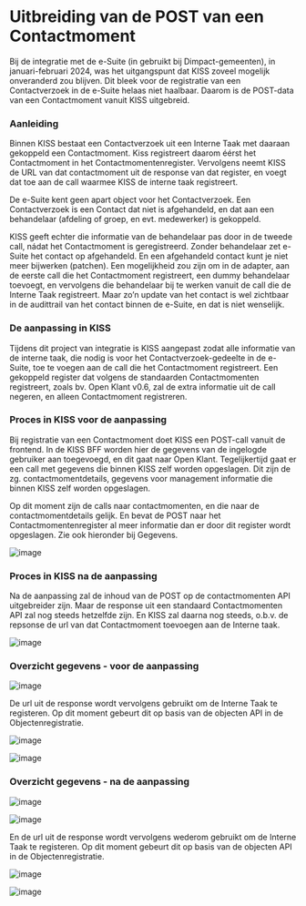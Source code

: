 # Uitbreiding van de POST van een Contactmoment

Bij de integratie met de e-Suite (in gebruikt bij Dimpact-gemeenten), in januari-februari 2024, was het uitgangspunt dat KISS zoveel mogelijk onveranderd zou blijven. Dit bleek voor de registratie van een Contactverzoek in de e-Suite helaas niet haalbaar. Daarom is de  POST-data van een Contactmoment vanuit KISS uitgebreid.

### Aanleiding
Binnen KISS bestaat een Contactverzoek uit een Interne Taak met daaraan gekoppeld een Contactmoment. Kiss registreert daarom éérst het Contactmoment in het Contactmomentenregister. Vervolgens neemt KISS de URL van dat contactmoment uit de response van dat register, en voegt dat toe  aan de call waarmee KISS de interne taak registreert. 

De e-Suite kent geen apart object voor het Contactverzoek. Een Contactverzoek is een Contact dat niet is afgehandeld, en dat aan een behandelaar (afdeling of groep, en evt. medewerker) is gekoppeld. 

KISS geeft echter die informatie van de behandelaar  pas door in de tweede call, nádat het Contactmoment is geregistreerd. Zonder behandelaar zet e-Suite het contact op afgehandeld. En een afgehandeld contact kunt je niet meer bijwerken (patchen). Een mogelijkheid zou zijn om in de adapter, aan de eerste call die het Contactmoment registreert, een dummy behandelaar toevoegt, en vervolgens die behandelaar bij te werken vanuit de call die de Interne Taak registreert. Maar zo’n update van het contact is wel zichtbaar in de audittrail van het contact binnen de e-Suite, en dat is niet wenselijk. 

### De aanpassing in KISS
Tijdens dit project van integratie is KISS aangepast zodat alle informatie van de interne taak, die nodig is voor het Contactverzoek-gedeelte in de e-Suite, toe te voegen aan de call die het Contactmoment registreert. Een gekoppeld register dat volgens de standaarden Contactmomenten registreert, zoals bv. Open Klant v0.6, zal de extra informatie uit de call negeren, en alleen Contactmoment registreren. 

### Proces in KISS voor de aanpassing
Bij registratie van een Contactmoment doet KISS een POST-call vanuit de frontend. In de KISS BFF worden hier de gegevens van de ingelogde gebruiker aan toegevoegd, en dit gaat naar Open Klant. Tegelijkertijd gaat er een call met gegevens die binnen KISS zelf worden opgeslagen. Dit zijn de zg. contactmomentdetails, gegevens voor management informatie die binnen KISS zelf worden opgeslagen. 

Op dit moment zijn de calls naar contactmomenten, en die naar de contactmomentdetails gelijk. En bevat de POST naar het Contactmomentenregister al meer informatie dan er door dit register wordt opgeslagen. Zie ook hieronder bij Gegevens. 

![image](https://raw.githubusercontent.com/Klantinteractie-Servicesysteem/.github/add-decision-record/docs/images/contactmoment/uitbreidingcontactmoment-01.png)
 

### Proces in KISS na de aanpassing
Na de aanpassing zal de inhoud van de POST op de contactmomenten API uitgebreider zijn. Maar de response uit een standaard Contactmomenten API zal nog steeds hetzelfde zijn. En KISS zal daarna nog steeds, o.b.v. de repsonse de url van dat Contactmoment toevoegen aan de Interne taak. 

![image](https://raw.githubusercontent.com/Klantinteractie-Servicesysteem/.github/add-decision-record/docs/images/contactmoment/uitbreidingcontactmoment-02.png)
 


### Overzicht gegevens - voor de aanpassing

![image](https://raw.githubusercontent.com/Klantinteractie-Servicesysteem/.github/add-decision-record/docs/images/contactmoment/uitbreidingcontactmoment-03.png)

De url uit de response wordt vervolgens gebruikt om de Interne Taak te registeren. Op dit moment gebeurt dit op basis van de objecten API in de Objectenregistratie.

![image](https://raw.githubusercontent.com/Klantinteractie-Servicesysteem/.github/add-decision-record/docs/images/contactmoment/uitbreidingcontactmoment-04.png)

![image](https://raw.githubusercontent.com/Klantinteractie-Servicesysteem/.github/add-decision-record/docs/images/contactmoment/uitbreidingcontactmoment-05.png)


### Overzicht gegevens - na de aanpassing
![image](https://raw.githubusercontent.com/Klantinteractie-Servicesysteem/.github/add-decision-record/docs/images/contactmoment/uitbreidingcontactmoment-06.png)

![image](https://raw.githubusercontent.com/Klantinteractie-Servicesysteem/.github/add-decision-record/docs/images/contactmoment/uitbreidingcontactmoment-07.png)

En de url uit de response wordt vervolgens wederom gebruikt om de Interne Taak te registeren. Op dit moment gebeurt dit op basis van de objecten API in de Objectenregistratie.

![image](https://raw.githubusercontent.com/Klantinteractie-Servicesysteem/.github/add-decision-record/docs/images/contactmoment/uitbreidingcontactmoment-04.png)

![image](https://raw.githubusercontent.com/Klantinteractie-Servicesysteem/.github/add-decision-record/docs/images/contactmoment/uitbreidingcontactmoment-05.png)


